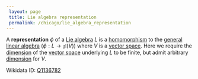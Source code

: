 ```yaml
---
 layout: page
 title: Lie algebra representation
 permalink: /chicago/lie_algebra_representation
---
```

A **representation** $\phi$ of a [Lie algebra](https://mathgloss.github.io/MathGloss/chicago/Lie_algebra) $L$ is a [homomorphism](https://mathgloss.github.io/MathGloss/chicago/Lie_algebra_homomorphism) to the [general linear algebra](https://mathgloss.github.io/MathGloss/chicago/general_linear_algebra) ($\phi:L \to \mathfrak{gl}(V)$) where $V$ is a [vector space](https://mathgloss.github.io/MathGloss/chicago/vector_space). Here we require the [dimension](https://mathgloss.github.io/MathGloss/chicago/dimension_of_vector_space) of the [vector space](https://mathgloss.github.io/MathGloss/chicago/vector_space) underlying $L$ to be finite, but admit arbitrary [dimension](https://mathgloss.github.io/MathGloss/chicago/##########################dimension) for $V$.

Wikidata ID: [Q1136782](https://www.wikidata.org/wiki/Q1136782)